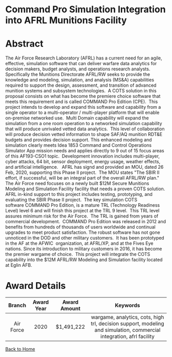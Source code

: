 
Command Pro Simulation Integration into AFRL Munitions Facility
===============================================================

# Abstract


The Air Force Research Laboratory (AFRL) has a current need for an agile, effective, simulation software that can deliver warfare data analytics for decision makers, budget analysts, and operations research analysts.  Specifically the Munitions Directorate AFRL/RW seeks to provide the knowledge and modeling, simulation, and analysis (MS&A) capabilities required to support the design, assessment, and transition of advanced munition systems and subsystem technologies.  A COTS solution in this proposal consists on what has become the premiere choice software that meets this requirement and is called COMMAND Pro Edition (CPE).  This project intends to develop and expand this software and capability from a single operator to a multi-operator / multi-player platform that will enable on-premise networked use.  Multi Domain capability will expand the simulation from a one room operation to a networked simulation capability that will produce unrivaled vetted data analytics.  This level of collaboration will produce decision vetted information to shape SAF/AQ munition RDT&E budgets and provides decision support. This enhanced modeling and simulation clearly meets Idea 1853 Command and Control Operations Simulator App mission needs and applies directly to 9 out of 15 focus areas of this AF193-CSO1 topic.  Development innovation includes multi-player, cyber attacks, 64 bit, sensor deployment, energy usage, weather effects, and artificial intelligence.   AFRL has signd and provided an MOU, dated 26 Feb, 2020, supporting this Phase II project.  The MOU states "The SBIR II effort, if successful, will be an integral part of the overall AFRL/RW plan."  The Air Force need focuses on a newly built $12M Secure Munitions Modeling and Simulation Facility facility that needs a proven COTS solution. AFRL in-kind support to this project includes testing, prototyping, and evaluating the SBIR Phase II project.  The key simulation COTS software COMMAND Pro Edition, is a mature TRL (Technology Readiness Level) level 6 and will finish this project at the TRL 9 level.  This TRL level assures minimum risk for the Air Force.  The TRL is gained from years of commercial development.  COMMAND Pro Edition was released in 2012 and benefits from hundreds of thousands of users worldwide and continual upgrades to meet product satisfaction. The robust software has not gone unnoticed in the DOD and other military customers.  It has been prototyped in the AF at the AFWIC  organization, at AFRL/XP, and at the Fives Eye nations. Since its introduction to military customers in 2016, it has become the premier wargame of choice.  This project will integrate the COTS capability into the $12M AFRL/RW Modeling and Simulation facility located at Eglin AFB.   

# Award Details

|Branch|Award Year|Award Amount|Keywords|
| :---: | :---: | :---: | :---: |
|Air Force|2020|$1,491,222|wargame, analytics, cots, high trl, decision support, modeling and simulation, commercial integration, afrl facility|
  
  


[Back to Home](https://github.com/chrischow/dod_sbir_awards/Reports/DJ/#1701)